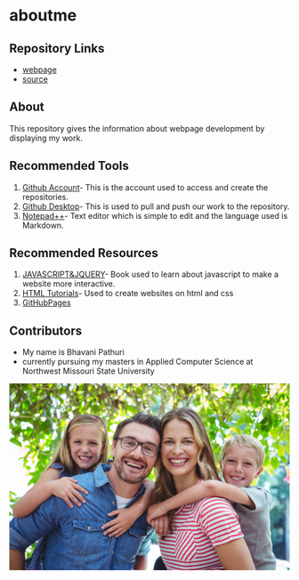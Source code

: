 # aboutme
## Repository Links
- [webpage](https://pathuribhavani.github.io/ABRAHAM-LINCOLN/)
- [source](https://github.com/pathuribhavani/aboutme)
## About
This repository gives the information about webpage development by displaying my work.
## Recommended Tools
1. [Github Account](https://github.com/pathuribhavani)- This is the account used to access and create the repositories.
1. [Github Desktop](https://desktop.github.com)- This is used to pull and push our work to the repository.
1. [Notepad++](https://notepad-plus-plus.org/)- Text editor which is simple to edit and the language used is Markdown.
## Recommended Resources
1. [JAVASCRIPT&JQUERY](http://javascriptbook.com/)- Book used to learn about javascript to make a website more interactive.
1. [HTML Tutorials](https://www.w3schools.com/html/)- Used to create websites on html and css
1. [GitHubPages](https://guides.github.com/activities/hello-world/)
## Contributors
- My name is Bhavani Pathuri
- currently pursuing my masters in Applied Computer Science at Northwest Missouri State University

![Family](https://github.com/pathuribhavani/aboutme/blob/master/family.jpg)


   